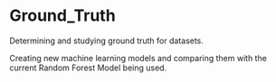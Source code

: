 # Ground_Truth
Determining and studying ground truth for datasets. 

Creating new machine learning models and comparing them with the current Random Forest Model being used. 
